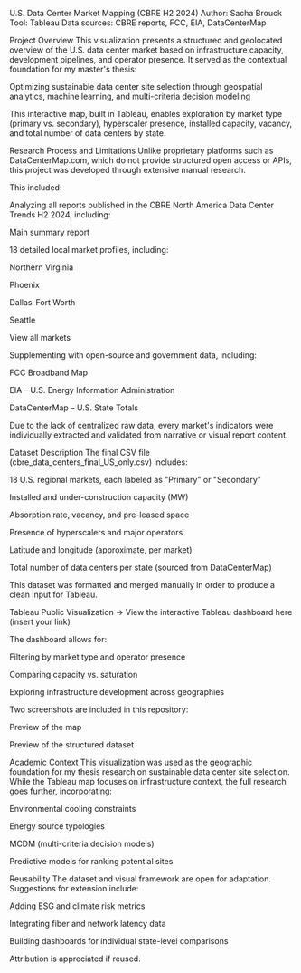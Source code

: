 U.S. Data Center Market Mapping (CBRE H2 2024)
Author: Sacha Brouck
Tool: Tableau 
Data sources: CBRE reports, FCC, EIA, DataCenterMap

Project Overview
This visualization presents a structured and geolocated overview of the U.S. data center market based on infrastructure capacity, development pipelines, and operator presence. It served as the contextual foundation for my master's thesis:

Optimizing sustainable data center site selection through geospatial analytics, machine learning, and multi-criteria decision modeling

This interactive map, built in Tableau, enables exploration by market type (primary vs. secondary), hyperscaler presence, installed capacity, vacancy, and total number of data centers by state.

Research Process and Limitations
Unlike proprietary platforms such as DataCenterMap.com, which do not provide structured open access or APIs, this project was developed through extensive manual research.

This included:

Analyzing all reports published in the CBRE North America Data Center Trends H2 2024, including:

Main summary report

18 detailed local market profiles, including:

Northern Virginia

Phoenix

Dallas-Fort Worth

Seattle

View all markets

Supplementing with open-source and government data, including:

FCC Broadband Map

EIA – U.S. Energy Information Administration

DataCenterMap – U.S. State Totals

Due to the lack of centralized raw data, every market's indicators were individually extracted and validated from narrative or visual report content.

Dataset Description
The final CSV file (cbre_data_centers_final_US_only.csv) includes:

18 U.S. regional markets, each labeled as "Primary" or "Secondary"

Installed and under-construction capacity (MW)

Absorption rate, vacancy, and pre-leased space

Presence of hyperscalers and major operators

Latitude and longitude (approximate, per market)

Total number of data centers per state (sourced from DataCenterMap)

This dataset was formatted and merged manually in order to produce a clean input for Tableau.

Tableau Public Visualization
→ View the interactive Tableau dashboard here (insert your link)

The dashboard allows for:

Filtering by market type and operator presence

Comparing capacity vs. saturation

Exploring infrastructure development across geographies

Two screenshots are included in this repository:

Preview of the map

Preview of the structured dataset

Academic Context
This visualization was used as the geographic foundation for my thesis research on sustainable data center site selection. While the Tableau map focuses on infrastructure context, the full research goes further, incorporating:

Environmental cooling constraints

Energy source typologies

MCDM (multi-criteria decision models)

Predictive models for ranking potential sites

Reusability
The dataset and visual framework are open for adaptation.
Suggestions for extension include:

Adding ESG and climate risk metrics

Integrating fiber and network latency data

Building dashboards for individual state-level comparisons

Attribution is appreciated if reused.
